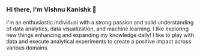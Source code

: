 ### Hi there, I'm Vishnu Kanishk 👋
I'm an enthusiastic individual with a strong passion and solid understanding of data analytics, data visualization, and machine learning. I like exploring new things enhancing and expanding my knowledge daily! I like to play with data and execute analytical experiments to create a positive impact across various domains.
<!--
**vishnu-kanishk/vishnu-kanishk** is a ✨ _special_ ✨ repository because its `README.md` (this file) appears on your GitHub profile.

Here are some ideas to get you started:

- 🔭 I’m currently working on ...
🌱 I’m currently learning Tableau and Deep Learning
- 👯 I’m looking to collaborate on ...
- 🤔 I’m looking for help with ...
- 💬 Ask me about ...
- 📫 How to reach me: ...
- 😄 Pronouns: ...
- ⚡ Fun fact: ...
-->
